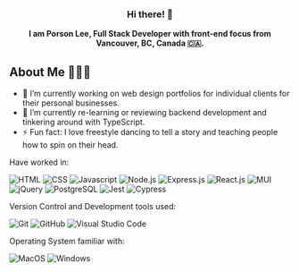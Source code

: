 ### <p align="center"> <b>Hi there! 👋 </b> </p>

<p align="center">
<b>I am Porson Lee, Full Stack Developer with front-end focus from Vancouver, BC, Canada 🇨🇦.</b>
</p>

##  About Me 🧑🏻‍💻

- 🔭 I’m currently working on web design portfolios for individual clients for their personal businesses.
- 🌱 I’m currently re-learning or reviewing backend development and tinkering around with TypeScript.
- ⚡ Fun fact: I love freestyle dancing to tell a story and teaching people how to spin on their head.

Have worked in:

![HTML](https://img.shields.io/badge/-HTML-E34F26?logo=html5&logoColor=white&style=plastic)
![CSS](https://img.shields.io/badge/-CSS-1572B6?logo=css3&logoColor=white&style=plastic)
![Javascript](https://img.shields.io/badge/-Javascript-F7DF1E?logo=javascript&logoColor=white&style=plastic)
![Node.js](https://img.shields.io/badge/-Node.js-339933?logo=nodedotjs&logoColor=white&style=plastic)
![Express.js](https://img.shields.io/badge/-Express.js-000000?logo=express&logoColor=white&style=plastic)
![React.js](https://img.shields.io/badge/-ReactJs-61DAFB?logo=react&logoColor=white&style=plastic)
![MUI](https://img.shields.io/badge/MUI-%230081CB.svg?logo=mui&logoColor=white&style=plastic)
![jQuery](https://img.shields.io/badge/-jQuery-0769AD?logo=jquery&logoColor=white&style=plastic)
![PostgreSQL](https://img.shields.io/badge/-PostgreSQL-4169E1?logo=postgresql&logoColor=white&style=plastic)
![Jest](https://img.shields.io/badge/-Jest-C21325?logo=jest&logoColor=white&style=plastic)
![Cypress](https://img.shields.io/badge/-Cypress-17202C?logo=cypress&logoColor=white&style=plastic)

Version Control and Development tools used: 

![Git](https://img.shields.io/badge/-Git-F05032?logo=git&logoColor=white&style=plastic)
![GitHub](https://img.shields.io/badge/GitHub-181717?logo=github&logoColor=white&style=flat)
![Visual Studio Code](https://img.shields.io/badge/VisualStudioCode-007ACC?logo=visual+studio+code&logoColor=white&style=flat)


Operating System familiar with:

 ![MacOS](https://img.shields.io/badge/MacOS-000000?logo=macos&logoColor=white&style=flat)
 ![Windows](https://img.shields.io/badge/Windows-0078D6?logo=windows&logoColor=white&style=flat)




<!--
**oddporson/oddporson** is a ✨ _special_ ✨ repository because its `README.md` (this file) appears on your GitHub profile.

Here are some ideas to get you started:

- 🔭 I’m currently working on ...
- 🌱 I’m currently learning ...
- 👯 I’m looking to collaborate on ...
- 🤔 I’m looking for help with ...
- 💬 Ask me about ...
- 📫 How to reach me: ...
- 😄 Pronouns: ...

-->
